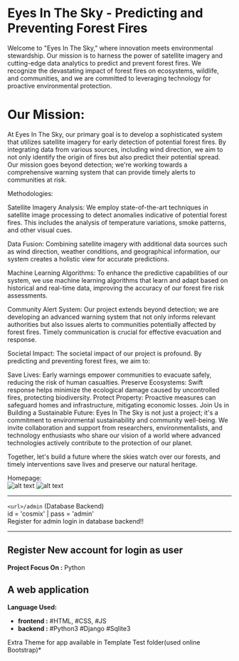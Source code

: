 # Eyes In The Sky - Predicting and Preventing Forest Fires
Welcome to "Eyes In The Sky," where innovation meets environmental stewardship. Our mission is to harness the power of satellite imagery and cutting-edge data analytics to predict and prevent forest fires. We recognize the devastating impact of forest fires on ecosystems, wildlife, and communities, and we are committed to leveraging technology for proactive environmental protection.

# Our Mission:
At Eyes In The Sky, our primary goal is to develop a sophisticated system that utilizes satellite imagery for early detection of potential forest fires. By integrating data from various sources, including wind direction, we aim to not only identify the origin of fires but also predict their potential spread. Our mission goes beyond detection; we're working towards a comprehensive warning system that can provide timely alerts to communities at risk.

Methodologies:

Satellite Imagery Analysis:
We employ state-of-the-art techniques in satellite image processing to detect anomalies indicative of potential forest fires. This includes the analysis of temperature variations, smoke patterns, and other visual cues.

Data Fusion:
Combining satellite imagery with additional data sources such as wind direction, weather conditions, and geographical information, our system creates a holistic view for accurate predictions.

Machine Learning Algorithms:
To enhance the predictive capabilities of our system, we use machine learning algorithms that learn and adapt based on historical and real-time data, improving the accuracy of our forest fire risk assessments.

Community Alert System:
Our project extends beyond detection; we are developing an advanced warning system that not only informs relevant authorities but also issues alerts to communities potentially affected by forest fires. Timely communication is crucial for effective evacuation and response.

Societal Impact:
The societal impact of our project is profound. By predicting and preventing forest fires, we aim to:

Save Lives: Early warnings empower communities to evacuate safely, reducing the risk of human casualties.
Preserve Ecosystems: Swift response helps minimize the ecological damage caused by uncontrolled fires, protecting biodiversity.
Protect Property: Proactive measures can safeguard homes and infrastructure, mitigating economic losses.
Join Us in Building a Sustainable Future:
Eyes In The Sky is not just a project; it's a commitment to environmental sustainability and community well-being. We invite collaboration and support from researchers, environmentalists, and technology enthusiasts who share our vision of a world where advanced technologies actively contribute to the protection of our planet.

Together, let's build a future where the skies watch over our forests, and timely interventions save lives and preserve our natural heritage.




Homepage:<br>
![alt text](https://github.com/CosmiX-6/FoodPlaza/blob/main/Screenshots/foodplaza-admin-home-1.png "Home Preview")
![alt text](https://github.com/CosmiX-6/FoodPlaza/blob/main/Screenshots/foodplaza-login.png "Login Preview")

-----------------------------------------------
`<url>/admin` (Database Backend)<br>
id = 'cosmix' | pass = 'admin'<br>
Register for admin login in database backend!!

-----------------------------------------------
Register New account for login as user
-----------------------------------------------
__Project Focus On :__ Python<br>
## A web application

__Language Used:__
 + __frontend :__ #HTML, #CSS, #JS
 + __backend :__ #Python3 #Django #Sqlite3

Extra Theme for app available in Template Test folder(used online Bootstrap)*
